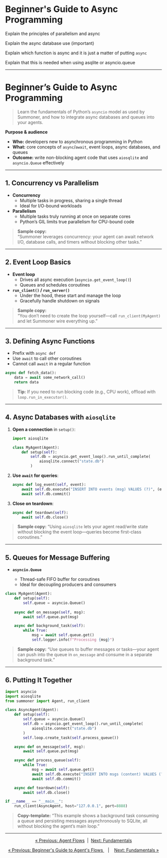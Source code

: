 # Beginner's Guide to Async Programming

Explain the principles of parallelism and async

Explain the async database use (important)

Explain which function is async and it is just a matter of putting
`async`

Explain that this is needed when using asqlite or asyncio.queue

-------


# Beginner’s Guide to Async Programming

> Learn the fundamentals of Python’s `asyncio` model as used by Summoner, and how to integrate async databases and queues into your agents.

**Purpose & audience**  
- **Who:** developers new to asynchronous programming in Python  
- **What:** core concepts of `async`/`await`, event loops, async databases, and queues  
- **Outcome:** write non-blocking agent code that uses `aiosqlite` and `asyncio.Queue` effectively

---

## 1. Concurrency vs Parallelism

- **Concurrency**  
  - Multiple tasks in progress, sharing a single thread  
  - Ideal for I/O-bound workloads  
- **Parallelism**  
  - Multiple tasks truly running at once on separate cores  
  - Python’s GIL limits true parallelism for CPU-bound code

> **Sample copy:**  
> “Summoner leverages concurrency: your agent can await network I/O, database calls, and timers without blocking other tasks.”

---

## 2. Event Loop Basics

- **Event loop**  
  - Drives all async execution (`asyncio.get_event_loop()`)  
  - Queues and schedules coroutines  
- **`run_client()` / `run_server()`**  
  - Under the hood, these start and manage the loop  
  - Gracefully handle shutdown on signals

> **Sample copy:**  
> “You don’t need to create the loop yourself—call `run_client(MyAgent)` and let Summoner wire everything up.”

---

## 3. Defining Async Functions

- Prefix with `async def`  
- Use `await` to call other coroutines  
- Cannot call `await` in a regular function

```python
async def fetch_data():
    data = await some_network_call()
    return data
````

> **Tip:** If you need to run blocking code (e.g., CPU work), offload with `loop.run_in_executor()`.

---

## 4. Async Databases with `aiosqlite`

1. **Open a connection** in `setup()`:

   ```python
   import aiosqlite

   class MyAgent(Agent):
       def setup(self):
           self.db = asyncio.get_event_loop().run_until_complete(
               aiosqlite.connect("state.db")
           )
   ```
2. **Use `await` for queries**:

   ```python
   async def log_event(self, event):
       await self.db.execute("INSERT INTO events (msg) VALUES (?)", (event,))
       await self.db.commit()
   ```
3. **Close on teardown**:

   ```python
   async def teardown(self):
       await self.db.close()
   ```

> **Sample copy:**
> “Using `aiosqlite` lets your agent read/write state without blocking the event loop—queries become first-class coroutines.”

---

## 5. Queues for Message Buffering

* **`asyncio.Queue`**

  * Thread-safe FIFO buffer for coroutines
  * Ideal for decoupling producers and consumers

```python
class MyAgent(Agent):
    def setup(self):
        self.queue = asyncio.Queue()
    
    async def on_message(self, msg):
        await self.queue.put(msg)

    async def background_task(self):
        while True:
            msg = await self.queue.get()
            self.logger.info(f"Processing {msg}")
```

> **Sample copy:**
> “Use queues to buffer messages or tasks—your agent can push into the queue in `on_message` and consume in a separate background task.”

---

## 6. Putting It Together

```python
import asyncio
import aiosqlite
from summoner import Agent, run_client

class AsyncAgent(Agent):
    def setup(self):
        self.queue = asyncio.Queue()
        self.db = asyncio.get_event_loop().run_until_complete(
            aiosqlite.connect("state.db")
        )
        self.loop.create_task(self.process_queue())

    async def on_message(self, msg):
        await self.queue.put(msg)

    async def process_queue(self):
        while True:
            msg = await self.queue.get()
            await self.db.execute("INSERT INTO msgs (content) VALUES (?)", (str(msg),))
            await self.db.commit()

    async def teardown(self):
        await self.db.close()

if __name__ == "__main__":
    run_client(AsyncAgent, host="127.0.0.1", port=8888)
```

> **Copy-template:**
> “This example shows a background task consuming a queue and persisting messages asynchronously to SQLite, all without blocking the agent’s main loop.”

---

<p align="center">
  <a href="begin_flow.md">&laquo; Previous: Agent Flows</a>
  &nbsp;|&nbsp;
  <a href="../../fundamentals/index.md">Next: Fundamentals</a>
</p>



<p align="center">
  <a href="begin_flow.md">&laquo; Previous: Beginner's Guide to Agent's Flows </a> &nbsp;&nbsp;&nbsp;|&nbsp;&nbsp;&nbsp; <a href="../../fundamentals/index.md">Next: Fundamentals &raquo;</a>
</p>